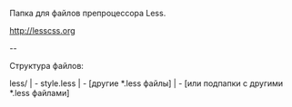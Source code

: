 Папка для файлов препроцессора Less.

http://lesscss.org

--

Структура файлов:

less/ | - style.less | - [другие *.less файлы] | - [или подпапки с другими *.less файлами]
